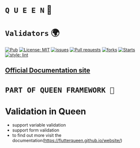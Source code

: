 # **`Q U E E N`** 👑

# **`Validators`** 🌍

<a href="https://pub.dev/packages/queen_validators"><img src="https://img.shields.io/pub/v/queen_validators?style=for-the-badge" alt="Pub"></a>
<a href="https://opensource.org/licenses/MIT"><img src="https://img.shields.io/github/license/FLutterQueen/queen_validators?style=for-the-badge" alt="License: MIT"></a>
<a href="https://img.shields.io/github/issues/FlutterQueen/queen_validators"><img src="https://img.shields.io/github/issues/FlutterQueen/queen_validators?logo=queen&style=for-the-badge" alt="issues"></a>
<a href="https://img.shields.io/github/issues-pr/FlutterQueen/queen_validators"><img src="https://img.shields.io/github/issues-pr/FlutterQueen/queen_validators?style=for-the-badge" alt="Pull requests"></a>
<a href="https://img.shields.io/github/issues/FlutterQueen/queen_validators"><img src="https://img.shields.io/github/forks/FlutterQueen/queen_validators?style=for-the-badge" alt="forks"></a>
<a href="https://img.shields.io/github/issues/FlutterQueen/queen_validators"><img src="https://img.shields.io/github/stars/FlutterQueen/queen_validators?style=for-the-badge" alt="Starts"></a>
[![style: lint](https://img.shields.io/badge/style-lint-4BC0F5.svg)](https://pub.dev/packages/lint)

## [Official Documentation site](https://flutterqueen.github.io/website/)

# **`PART OF QUEEN FRAMEWORK 👑`**

# Validation in Queen

- support variable validation
- support form validation
- to find out more visit the documentation(https://flutterqueen.github.io/website/)

